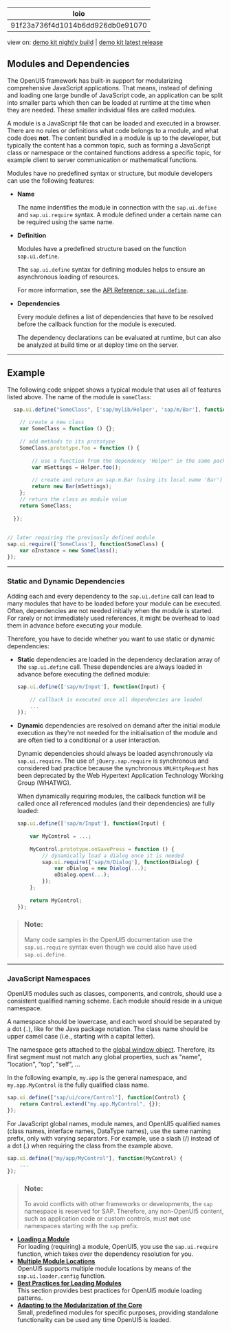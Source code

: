 <!-- loio91f23a736f4d1014b6dd926db0e91070 -->

| loio |
| -----|
| 91f23a736f4d1014b6dd926db0e91070 |

<div id="loio">

view on: [demo kit nightly build](https://sdk.openui5.org/nightly/#/topic/91f23a736f4d1014b6dd926db0e91070) | [demo kit latest release](https://sdk.openui5.org/topic/91f23a736f4d1014b6dd926db0e91070)</div>

## Modules and Dependencies

The OpenUI5 framework has built-in support for modularizing comprehensive JavaScript applications. That means, instead of defining and loading one large bundle of JavaScript code, an application can be split into smaller parts which then can be loaded at runtime at the time when they are needed. These smaller individual files are called modules.

A module is a JavaScript file that can be loaded and executed in a browser. There are no rules or definitions what code belongs to a module, and what code does **not**. The content bundled in a module is up to the developer, but typically the content has a common topic, such as forming a JavaScript class or namespace or the contained functions address a specific topic, for example client to server communication or mathematical functions.

Modules have no predefined syntax or structure, but module developers can use the following features:

-   **Name**

    The name indentifies the module in connection with the `sap.ui.define` and `sap.ui.require` syntax. A module defined under a certain name can be required using the same name.

-   **Definition**

    Modules have a predefined structure based on the function `sap.ui.define`.

    The `sap.ui.define` syntax for defining modules helps to ensure an asynchronous loading of resources.

    For more information, see the [API Reference: `sap.ui.define`](https://sdk.openui5.org/api/sap.ui/methods/sap.ui.define). 

-   **Dependencies**

    Every module defines a list of dependencies that have to be resolved before the callback function for the module is executed.

    The dependency declarations can be evaluated at runtime, but can also be analyzed at build time or at deploy time on the server.


***

## Example

The following code snippet shows a typical module that uses all of features listed above. The name of the module is `someClass`:

```js
  sap.ui.define("SomeClass", ['sap/mylib/Helper', 'sap/m/Bar'], function(Helper, Bar) {
 
    // create a new class
    var SomeClass = function () {};
 
    // add methods to its prototype
    SomeClass.prototype.foo = function () {
 
        // use a function from the dependency 'Helper' in the same package (e.g. 'sap/mylib/Helper' )
        var mSettings = Helper.foo();
 
        // create and return an sap.m.Bar (using its local name 'Bar')
        return new Bar(mSettings);
    };
    // return the class as module value
    return SomeClass;
 
  });
 
 
// later requiring the previously defined module
sap.ui.require(['SomeClass'], function(SomeClass) {
    var oInstance = new SomeClass();
});
```

***

<a name="loio91f23a736f4d1014b6dd926db0e91070__section_ntl_h3h_yy"/>

### Static and Dynamic Dependencies

Adding each and every dependency to the `sap.ui.define` call can lead to many modules that have to be loaded before your module can be executed. Often, dependencies are not needed initially when the module is started. For rarely or not immediately used references, it might be overhead to load them in advance before executing your module.

Therefore, you have to decide whether you want to use static or dynamic dependencies:

-   **Static** dependencies are loaded in the dependency declaration array of the `sap.ui.define` call. These dependencies are always loaded in advance before executing the defined module:

    ```js
    sap.ui.define(['sap/m/Input'], function(Input) {
     
        // callback is executed once all dependencies are loaded
        ...
    });
    ```

-   **Dynamic** dependencies are resolved on demand after the initial module execution as they're not needed for the initialisation of the module and are often tied to a conditional or a user interaction.

    Dynamic dependencies should always be loaded asynchronously via `sap.ui.require`. The use of `jQuery.sap.require` is synchronous and considered bad practice because the synchronous `XMLHttpRequest` has been deprecated by the Web Hypertext Application Technology Working Group \(WHATWG\).

    When dynamically requiring modules, the callback function will be called once all referenced modules \(and their dependencies\) are fully loaded:

    ```js
    sap.ui.define(['sap/m/Input'], function(Input) {
     
        var MyControl = ...;
     
        MyControl.prototype.onSavePress = function () {
            // dynamically load a dialog once it is needed
            sap.ui.require(['sap/m/Dialog'], function(Dialog) {
                var oDialog = new Dialog(...);
                oDialog.open(...);
            });
        };
         
        return MyControl;
    });
    ```


> ### Note:  
> Many code samples in the OpenUI5 documentation use the `sap.ui.require` syntax even though we could also have used `sap.ui.define`.

***

<a name="loio91f23a736f4d1014b6dd926db0e91070__section_sjt_2x3_12c"/>

### JavaScript Namespaces

OpenUI5 modules such as classes, components, and controls, should use a consistent qualified naming scheme. Each module should reside in a unique namespace.

A namespace should be lowercase, and each word should be separated by a dot \(`.`\), like for the Java package notation. The class name should be upper camel case \(i.e., starting with a capital letter\).

The namespace gets attached to the [global window object](https://developer.mozilla.org/en-US/docs/Web/API/Window). Therefore, its first segment must not match any global properties, such as "name", "location", "top", "self", ...

In the following example, `my.app` is the general namespace, and `my.app.MyControl` is the fully qualified class name.

```js
sap.ui.define(["sap/ui/core/Control"], function(Control) {
    return Control.extend("my.app.MyControl", {});
});
```

For JavaScript global names, module names, and OpenUI5 qualified names \(class names, interface names, DataType names\), use the same naming prefix, only with varying separators. For example, use a slash \(/\) instead of a dot \(.\) when requiring the class from the example above.

```js
sap.ui.define(["my/app/MyControl"], function(MyControl) {
    ...
});
```

> ### Note:  
> To avoid conflicts with other frameworks or developments, the `sap` namespace is reserved for SAP. Therefore, any non-OpenUI5 content, such as application code or custom controls, must **not** use namespaces starting with the `sap` prefix.

-   **[Loading a Module](Loading_a_Module_d12024e.md "For loading (requiring) a module, OpenUI5, you use the
			sap.ui.require function, which takes over the dependency resolution for
		you.")**  
For loading \(requiring\) a module, OpenUI5, you use the `sap.ui.require` function, which takes over the dependency resolution for you.
-   **[Multiple Module Locations](Multiple_Module_Locations_1dfab2e.md "OpenUI5 supports multiple
		module locations by means of the sap.ui.loader.config function.")**  
OpenUI5 supports multiple module locations by means of the `sap.ui.loader.config` function.
-   **[Best Practices for Loading Modules](Best_Practices_for_Loading_Modules_00737d6.md "This section provides best practices for OpenUI5 module loading
        patterns.")**  
This section provides best practices for OpenUI5 module loading patterns.
-   **[Adapting to the Modularization of the Core](Adapting_to_the_Modularization_of_the_Core_b8fdf0c.md "Small, predefined modules for specific purposes, providing standalone functionality can
		be used any time OpenUI5 is
		loaded.")**  
Small, predefined modules for specific purposes, providing standalone functionality can be used any time OpenUI5 is loaded.

